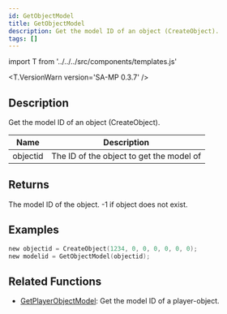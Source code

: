 ```yaml
---
id: GetObjectModel
title: GetObjectModel
description: Get the model ID of an object (CreateObject).
tags: []
---
```


import T from '../../../src/components/templates.js'

<T.VersionWarn version='SA-MP 0.3.7' />

## Description

Get the model ID of an object (CreateObject).

| Name     | Description                              |
| -------- | ---------------------------------------- |
| objectid | The ID of the object to get the model of |

## Returns

The model ID of the object. -1 if object does not exist.

## Examples

```c
new objectid = CreateObject(1234, 0, 0, 0, 0, 0, 0);
new modelid = GetObjectModel(objectid);
```

## Related Functions

- [GetPlayerObjectModel](GetPlayerObjectModel): Get the model ID of a player-object.
